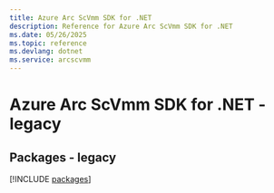 ```yaml
---
title: Azure Arc ScVmm SDK for .NET
description: Reference for Azure Arc ScVmm SDK for .NET
ms.date: 05/26/2025
ms.topic: reference
ms.devlang: dotnet
ms.service: arcscvmm
---
```

# Azure Arc ScVmm SDK for .NET - legacy
## Packages - legacy
[!INCLUDE [packages](arc-scvmm-index.md)]